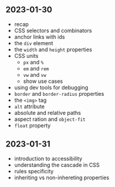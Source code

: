 ## 2023-01-30

- recap
- CSS selectors and combinators
- anchor links with ids
- the `div` element
- the `width` and `height` properties
- CSS units
    - `px` and `%`
    - `em` and `rem`
    - `vw` and `vw`
    - show use cases
- using dev tools for debugging
- `border` and `border-radius` properties
- the `<img>` tag
- `alt` attribute
- absolute and relative paths
- aspect ration and `object-fit`
- `float` property


## 2023-01-31

- introduction to accessibility
- understanding the cascade in CSS
- rules specificity
- inheriting vs non-inhereting properties
